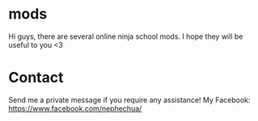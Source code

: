 # mods
Hi guys, there are several online ninja school mods. I hope they will be useful to you &lt;3
# Contact
Send me a private message if you require any assistance!
My Facebook: https://www.facebook.com/nephechua/
